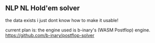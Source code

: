 NLP NL Hold'em solver  
--

the data exists i just dont know how to make it usable!




current plan is:
the engine used is b-inary's (WASM Postflop) engine.  
https://github.com/b-inary/postflop-solver
